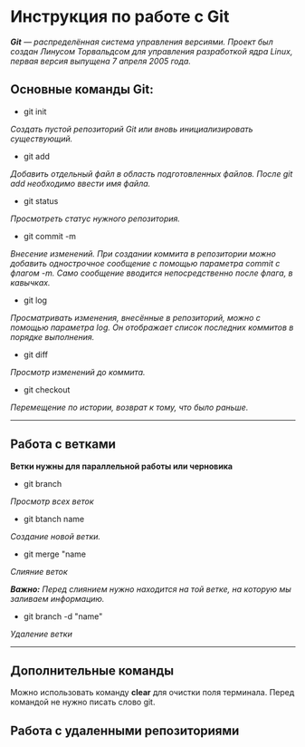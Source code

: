 # Инструкция по работе с Git





*__Git__ — распределённая система управления версиями. Проект был создан Линусом Торвальдсом для управления разработкой ядра Linux, первая версия выпущена 7 апреля 2005 года.*

  ## Основные команды Git: ##


* git init

*Создать пустой репозиторий Git или вновь инициализировать существующий.*

* git add

*Добавить отдельный файл в область подготовленных файлов. После git add необходимо ввести имя файла.*

* git status

*Просмотреть статус нужного репозитория.*

* git commit -m

*Внесение изменений. При создании коммита в репозитории можно добавить однострочное сообщение с помощью параметра commit с флагом -m. Само сообщение вводится непосредственно после флага, в кавычках.*

* git log

*Просматривать изменения, внесённые в репозиторий, можно с помощью параметра log. Он отображает список последних коммитов в порядке выполнения.*

* git diff

*Просмотр изменений до коммита.*

* git checkout 

*Перемещение по истории, возврат к тому, что было раньше.*




____
## Работа с ветками ##

__Ветки нужны для параллельной работы или черновика__



* git branch

*Просмотр всех веток*

* git btanch name

*Создание новой ветки.*

* git merge "name

*Слияние веток* 

*__Важно:__ Перед слиянием нужно находится на той ветке, на которую мы заливаем информацию.*

* git branch -d "name"

*Удаление ветки*

____
## Дополнительные команды ##


Можно использовать команду __clear__ для очистки поля терминала. Перед командой не нужно писать слово git.


## Работа с удаленными репозиториями ##
